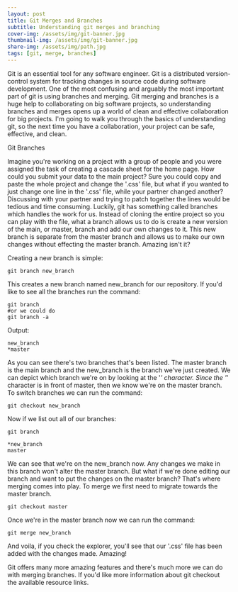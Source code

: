 ```yaml
---
layout: post
title: Git Merges and Branches
subtitle: Understanding git merges and branching
cover-img: /assets/img/git-banner.jpg
thumbnail-img: /assets/img/git-banner.jpg
share-img: /assets/img/path.jpg
tags: [git, merge, branches]
---
```


Git is an essential tool for any software engineer. Git is a distributed version-control system for tracking changes in source code during software development. One of the most confusing and arguably the most important part of git is using branches and merging. Git merging and branches is a huge help to collaborating on big software projects, so understanding branches and merges opens up a world of clean and effective collaboration for big projects. I'm going to walk you through the basics of understanding git, so the next time you have a collaboration, your project can be safe, effective, and clean.

Git Branches

Imagine you're working on a project with a group of people and you were assigned the task of creating a cascade sheet for the home page. How could you submit your data to the main project? Sure you could copy and paste the whole project and change the '.css' file, but what if you wanted to just change one line in the '.css' file, while your partner changed another? Discussing with your partner and trying to patch together the lines would be tedious and time consuming. Luckily, git has something called branches which handles the work for us. Instead of cloning the entire project so you can play with the file, what a branch allows us to do is create a new version of the main, or master, branch and add our own changes to it. This new branch is separate from the master branch and allows us to make our own changes without effecting the master branch. Amazing isn't it?

Creating a new branch is simple:
~~~
git branch new_branch
~~~
This creates a new branch named new_branch for our repository. If you'd like to see all the branches run the command:
~~~
git branch
#or we could do
git branch -a
~~~
Output:
~~~
new_branch
*master
~~~
As you can see there's two branches that's been listed. The master branch is the main branch and the new_branch is the branch we've just created. We can depict which branch we're on by looking at the '*' character. Since the '*' character is in front of master, then we know we're on the master branch. To switch branches we can run the command:
~~~
git checkout new_branch
~~~
Now if we list out all of our branches:
~~~
git branch

*new_branch
master
~~~
We can see that we're on the new_branch now. Any changes we make in this branch won't alter the master branch. But what if we're done editing our branch and want to put the changes on the master branch? That's where merging comes into play. To merge we first need to migrate towards the master branch.
~~~
git checkout master
~~~
Once we're in the master branch now we can run the command:
~~~
git merge new_branch
~~~
And voila, if you check the explorer, you'll see that our '.css' file has been added with the changes made. Amazing!

Git offers many more amazing features and there's much more we can do with merging branches. If you'd like more information about git checkout the available resource links.
